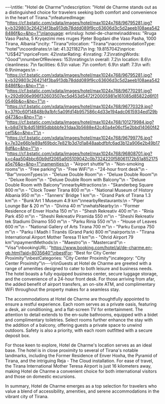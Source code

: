---\ntitle: "Hotel de Charme"\ndescription: "Hotel de Charme stands out as a distinguished choice for travelers seeking both comfort and convenience in the heart of Tirana."\nfeaturedImage: "https://cf.bstatic.com/xdata/images/hotel/max1024x768/96795281.jpg?k=b329803c264214f3ba913db78ddd089f9cc63606d3c5d2aeeb108aea5428486f&o=&hp=1"\nlanguage: en\nslug: hotel-de-charme\naddress: "Rruga Vaso Pasha, 5 Kryqezimi mes rruges Pjeter Bogdani dhe Vaso Pasha, 1000 Tirana, Albania"\ncity: "Tirana"\nlocation: "Tirana"\naccommodationType: "hotel"\ncoordinates:\n  lat: 41.3211827\n  lng: 19.8157042\nprice: "US$42"\npriceFrom: 42\nstarRating: 4\nrating: 7.2\nratingWords: "Good"\nnumberOfReviews: 153\nratings:\n  overall: 7.2\n  location: 8.6\n  cleanliness: 7\n  facilities: 6.5\n  value: 7\n  comfort: 6.9\n  staff: 7.3\n  wifi: 6.9\nimages:\n  - "https://cf.bstatic.com/xdata/images/hotel/max1024x768/96795281.jpg?k=b329803c264214f3ba913db78ddd089f9cc63606d3c5d2aeeb108aea5428486f&o=&hp=1"\n  - "https://cf.bstatic.com/xdata/images/hotel/max1024x768/96770291.jpg?k=292d906e996f32603507ec5d453d5472f20005981e161085d85822d6f010546b&o=&hp=1"\n  - "https://cf.bstatic.com/xdata/images/hotel/max1024x768/96770329.jpg?k=37f0c60f14848b9a1bfc5a09fd14b957586c4d33e194adc0615934ed129bd473&o=&hp=1"\n  - "https://cf.bstatic.com/xdata/images/hotel/max1024x768/101279984.jpg?k=b8d741b4d518f85dbbbbfe31daa3b5688e42c40a4e06cf5e2bbd14060f42cef5&o=&hp=1"\n  - "https://cf.bstatic.com/xdata/images/hotel/max1024x768/96799776.jpg?k=7e32e66b1e89af69bdc7e821b3d7d1a848aabdfbfc6ad3b12a906e2b49b178df&o=&hp=1"\n  - "https://cf.bstatic.com/xdata/images/hotel/max1024x768/96808701.jpg?k=c4aa504bbc60b9df2065a905109042c0b7324220f58061172b51a852175a5e76&o=&hp=1"\namenities:\n  - "Airport shuttle"\n  - "Non-smoking rooms"\n  - "Free parking"\n  - "Free WiFi"\n  - "24-hour front desk"\n  - "Bar"\nroomTypes:\n  - "Deluxe Double Room"\n  - "Deluxe Double Room"\n  - "Deluxe Room"\n  - "Deluxe Double Room with Balcony"\n  - "Deluxe Double Room with Balcony"\nnearbyAttractions:\n  - "Skanderbeg Square 800 m"\n  - "Clock Tower Tirana 800 m"\n  - "National Museum of History Albania 950 m"\n  - "Tanners' Bridge 1 km"\n  - "Grand Park of Tirana 1.3 km"\n  - "Bunk'Art 1 Museum 4.9 km"\nnearbyRestaurants:\n  - "Piper Lounge Bar & 20 m"\n  - "Divina 40 m"\nwhatsNearby:\n  - "Former Residence of Enver Hoxha 150 m"\n  - "Shesh Rekreativ 400 m"\n  - "Rinia Park 450 m"\n  - "Sheshi Rekreativ Piramida 550 m"\n  - "Sheshi Rekreativ tek Stadiumi Dinamo 550 m"\n  - "Parku Rinia 550 m"\n  - "House of Leaves 600 m"\n  - "National Gallery of Arts Tirana 700 m"\n  - "Parku Europa 750 m"\n  - "Parku I Madh I Tiranës (Grand Park) 800 m"\nairports:\n  - "Tirana International Airport Mother Teresa 11 km"\n  - "Ohrid Airport 79 km"\npaymentMethods:\n  - "Maestro"\n  - "Mastercard"\n  - "Visa"\nbookingURL: "https://www.booking.com/hotel/al/de-charme.en-gb.html?aid=8035640"\nbestFor: "Best for City Center Proximity"\nbestCategories: "City Center Proximity"\ncategory: "City Center Proximity"\n---\n\nGuests at Hotel de Charme are greeted with a range of amenities designed to cater to both leisure and business needs. The hotel boasts a fully equipped business center, secure luggage storage, and the convenience of a 24-hour front desk. For those arriving from afar, the added benefit of airport transfers, an on-site ATM, and complimentary WiFi throughout the property makes for a seamless stay.

The accommodations at Hotel de Charme are thoughtfully appointed to ensure a restful experience. Each room serves as a private oasis, featuring a desk, air conditioning, and a flat-screen TV for entertainment. The attention to detail extends to the en-suite bathrooms, equipped with a bidet and complimentary toiletries. Select rooms further enhance the stay with the addition of a balcony, offering guests a private space to unwind outdoors. Safety is also a priority, with each room outfitted with a secure deposit box.

For those keen to explore, Hotel de Charme's location serves as an ideal base. The hotel is in close proximity to several of Tirana's notable landmarks, including the Former Residence of Enver Hoxha, the Pyramid of Tirana, and the intriguing Reja - The Cloud installation. For ease of travel, the Tirana International Mother Teresa Airport is just 16 kilometers away, making Hotel de Charme a convenient choice for both international visitors and those on domestic excursions.

In summary, Hotel de Charme emerges as a top selection for travelers who value a blend of accessibility, amenities, and serene accommodations in the vibrant city of Tirana.